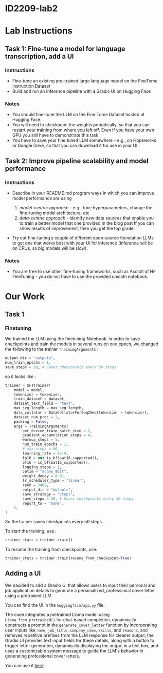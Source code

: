# ID2209-lab2

# Lab Instructions
## Task 1: Fine-tune a model for language transcription, add a UI
### Instructions
- Fine-tune an existing pre-trained large language model on the FineTome
Instruction Dataset
- Build and run an inference pipeline with a Gradio UI on Hugging Face

### Notes
- You should fine-tune the LLM on the Fine Tome Dataset hosted at Hugging Face.
- You will need to checkpoint the weights periodically, so that you can restart your training from where you left off. Even if you have your own GPU you still have to demonstrate this task.
- You have to save your fine tuned LLM somewhere - e.g., on Hopsworks or Google Drive, so that you can download it for use in your UI.


## Task 2: Improve pipeline scalability and model performance
### Instructions
- Describe in your README.md program ways in which you can improve model performance are using
    1. *model-centric approach* - e.g., tune hyperparameters, change the
    fine-tuning model architecture, etc
    2. *data-centric approach* - identify new data sources that enable you to train a better model that one provided in the blog post If you can show results of improvement, then you get the top grade.

- Try out fine-tuning a couple of different open-source foundation LLMs to get one that works best with your UI for inference (inference will be on CPUs, so big models will be slow).

### Notes
- You are free to use other fine-tuning frameworks, such as Axolotl of HF FineTuning - you do not have to use the provided unsloth notebook.

# Our Work
## Task 1
### Finetuning
We trained the LLM using the finetuning Notebook. In order to save checkpoints and train the models in several runs on one epoch, we changed the following to the trainer `TrainingArguments` :
```python
output_dir = "outputs",
num_train_epochs = 1,
save_steps = 50, # Saves checkpoints every 50 steps
```
so it looks like :
```python
trainer = SFTTrainer(
    model = model,
    tokenizer = tokenizer,
    train_dataset = dataset,
    dataset_text_field = "text",
    max_seq_length = max_seq_length,
    data_collator = DataCollatorForSeq2Seq(tokenizer = tokenizer),
    dataset_num_proc = 2,
    packing = False,
    args = TrainingArguments(
        per_device_train_batch_size = 2,
        gradient_accumulation_steps = 4,
        warmup_steps = 5,
        num_train_epochs = 1,
        # max_steps = 60,
        learning_rate = 2e-4,
        fp16 = not is_bfloat16_supported(),
        bf16 = is_bfloat16_supported(),
        logging_steps = 1,
        optim = "adamw_8bit",
        weight_decay = 0.01,
        lr_scheduler_type = "linear",
        seed = 3407,
        output_dir = "outputs",
        save_strategy = "steps",
        save_steps = 50, # Saves checkpoints every 50 steps
        report_to = "none",
    ),
)
```

So the trainer saves checkpoints every 50 steps.

To start the training, use :
```python
trainer_stats = trainer.train()
```

To resume the training from checkpoints, use:
```python
trainer_stats = trainer.train(resume_from_checkpoint=True)
```


## Adding a UI
We decided to add a Gradio UI that allows users to input their personal and job application details to generate a personalized, professional cover letter using a pretrained LLM.

You can find the UI in the `huggingface/app.py` file.

The code integrates a pretrained Llama model using `Llama.from_pretrained()` for chat-based completion, dynamically constructs a prompt in the `generate_cover_letter` function by incorporating user inputs like `name`, `job_title`, `company_name`, `skills`, and `reasons`, and removes repetitive prefixes from the LLM response for cleaner output; the Gradio UI provides text input fields for these details, along with a button to trigger letter generation, dynamically displaying the output in a text box, and uses a customizable system message to guide the LLM's behavior in generating professional cover letters.

You can use it [here](https://huggingface.co/spaces/minifixio/ID2223-lab2).